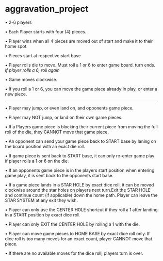 # aggravation_project

• 2-6 players

• Each Player starts with four (4) pieces. 
  
• Player wins when all 4 pieces are moved out of start and make it to their home spot.

• Pieces start at respective start base

• Player rolls die to move. Must roll a 1 or 6 to enter game board. turn ends.
  *if player rolls a 6, roll again*

• Game moves clockwise.

• If you roll a 1 or 6, you can move the game piece already in play, or enter a new piece. 

----

• Player may jump, or even land on, and opponents game piece.

• Player may NOT jump, or land on their own game pieces. 

• If a Players game piece is blocking their current piece from moving the full roll of the die, they CANNOT move that game piece.

• An opponent can send your game piece back to START base by laning on the board position with an exact die roll.

• If game piece is sent back to START base, it can only re-enter game play if player rolls a 1 or 6 on the die.

• If an opponents game piece is in the players start position when entering game play, it is sent back to the opponents start base.

• If a game piece lands in a STAR HOLE by exact dice roll, it can be moved clockwise around the star holes on players next turn.Exit the STAR HOLE and continue count (if applicable) down the home path. Player can leave the STAR SYSTEM at any exit they wish.

• Player can only use the CENTER HOLE shortcut if they roll a 1 after landing in a START position by exact dice roll.

• Player can only EXIT the CENTER HOLE by rolling a 1 with the die.

• Player can move game pieces to HOME BASE by exact dice roll only. If dice roll is too many moves for an exact count, player CANNOT move that piece. 

• If there are no available moves for the dice roll, players turn is over.































